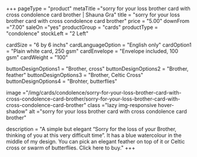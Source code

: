 +++
pageType = "product"
metaTitle ="sorry for your loss brother card with cross condolence card brother | Shauna Gra"
title = "sorry for your loss brother card with cross condolence card brother"
price = "5.00"
downFrom ="7.00"
saleOn ="yes"
productGroup = "cards"
productType = "condolence"
stockLeft = "2 Left" 
 
cardSize = "6  by 6 inchs" 
cardLanguageOption = "English only" 
cardOption1 = "Plain white card, 250 gsm"
cardEnvelope = "Envelope included, 100 gsm" 
cardWeight = "100" 
 
buttonDesignOptions1 = "Brother, cross"
buttonDesignOptions2 = "Brother, feather"
buttonDesignOptions3 = "Brother, Celtic Cross"
buttonDesignOptions4 = "Brohter, butterflies"
 
image ="/img/cards/condolence/sorry-for-your-loss-brother-card-with-cross-condolence-card-brother/sorry-for-your-loss-brother-card-with-cross-condolence-card-brother"
class ="lazy img-responsive hover-shadow"
alt ="sorry for your loss brother card with cross condolence card brother"
 
description = "A simple but elegant “Sorry for the loss of your Brother, thinking of you at this very difficult time”.  It has a blue watercolour in the middle of my design.  You can pick an elegant feather on top of it or Celtic cross or swarm of butterflies.  Click here to buy."
+++

